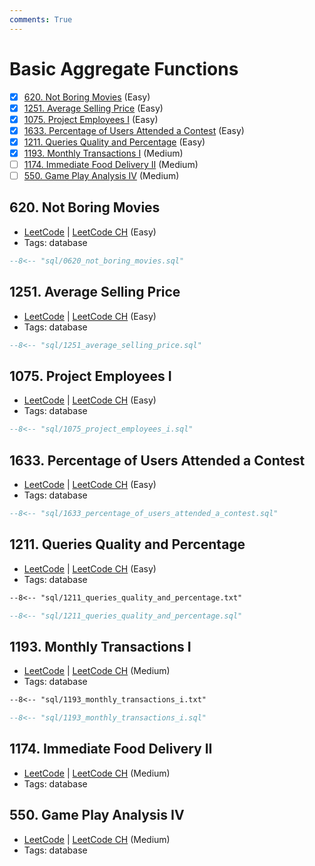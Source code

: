 ```yaml
---
comments: True
---
```


# Basic Aggregate Functions

- [x] [620. Not Boring Movies](https://leetcode.cn/problems/not-boring-movies/) (Easy)
- [x] [1251. Average Selling Price](https://leetcode.cn/problems/average-selling-price/) (Easy)
- [x] [1075. Project Employees I](https://leetcode.cn/problems/project-employees-i/) (Easy)
- [x] [1633. Percentage of Users Attended a Contest](https://leetcode.cn/problems/percentage-of-users-attended-a-contest/) (Easy)
- [x] [1211. Queries Quality and Percentage](https://leetcode.cn/problems/queries-quality-and-percentage/) (Easy)
- [x] [1193. Monthly Transactions I](https://leetcode.cn/problems/monthly-transactions-i/) (Medium)
- [ ] [1174. Immediate Food Delivery II](https://leetcode.cn/problems/immediate-food-delivery-ii/) (Medium)
- [ ] [550. Game Play Analysis IV](https://leetcode.cn/problems/game-play-analysis-iv/) (Medium)

## 620. Not Boring Movies

-   [LeetCode](https://leetcode.com/problems/not-boring-movies/) | [LeetCode CH](https://leetcode.cn/problems/not-boring-movies/) (Easy)
-   Tags: database

```sql title="620. Not Boring Movies"
--8<-- "sql/0620_not_boring_movies.sql"
```

## 1251. Average Selling Price

-   [LeetCode](https://leetcode.com/problems/average-selling-price/) | [LeetCode CH](https://leetcode.cn/problems/average-selling-price/) (Easy)
-   Tags: database

```sql title="1251. Average Selling Price"
--8<-- "sql/1251_average_selling_price.sql"
```

## 1075. Project Employees I

-   [LeetCode](https://leetcode.com/problems/project-employees-i/) | [LeetCode CH](https://leetcode.cn/problems/project-employees-i/) (Easy)
-   Tags: database

```sql title="1075. Project Employees I"
--8<-- "sql/1075_project_employees_i.sql"
```

## 1633. Percentage of Users Attended a Contest

-   [LeetCode](https://leetcode.com/problems/percentage-of-users-attended-a-contest/) | [LeetCode CH](https://leetcode.cn/problems/percentage-of-users-attended-a-contest/) (Easy)
-   Tags: database

```sql title="1633. Percentage of Users Attended a Contest"
--8<-- "sql/1633_percentage_of_users_attended_a_contest.sql"
```

## 1211. Queries Quality and Percentage

-   [LeetCode](https://leetcode.com/problems/queries-quality-and-percentage/) | [LeetCode CH](https://leetcode.cn/problems/queries-quality-and-percentage/) (Easy)
-   Tags: database

```txt title="1211. Queries Quality and Percentage"
--8<-- "sql/1211_queries_quality_and_percentage.txt"
```

```sql title="1211. Queries Quality and Percentage"
--8<-- "sql/1211_queries_quality_and_percentage.sql"
```

## 1193. Monthly Transactions I

-   [LeetCode](https://leetcode.com/problems/monthly-transactions-i/) | [LeetCode CH](https://leetcode.cn/problems/monthly-transactions-i/) (Medium)
-   Tags: database

```txt title="1193. Monthly Transactions I"
--8<-- "sql/1193_monthly_transactions_i.txt"
```

```sql title="1193. Monthly Transactions I"
--8<-- "sql/1193_monthly_transactions_i.sql"
```

## 1174. Immediate Food Delivery II

-   [LeetCode](https://leetcode.com/problems/immediate-food-delivery-ii/) | [LeetCode CH](https://leetcode.cn/problems/immediate-food-delivery-ii/) (Medium)
-   Tags: database

## 550. Game Play Analysis IV

-   [LeetCode](https://leetcode.com/problems/game-play-analysis-iv/) | [LeetCode CH](https://leetcode.cn/problems/game-play-analysis-iv/) (Medium)
-   Tags: database
